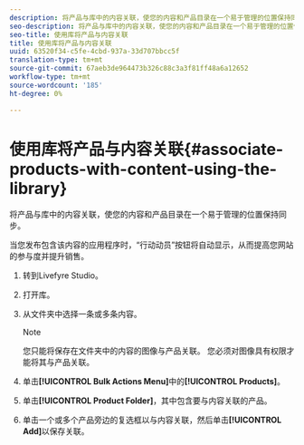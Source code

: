 ```yaml
---
description: 将产品与库中的内容关联，使您的内容和产品目录在一个易于管理的位置保持同步。
seo-description: 将产品与库中的内容关联，使您的内容和产品目录在一个易于管理的位置保持同步。
seo-title: 使用库将产品与内容关联
title: 使用库将产品与内容关联
uuid: 63520f34-c5fe-4cbd-937a-33d707bbcc5f
translation-type: tm+mt
source-git-commit: 67aeb3de964473b326c88c3a3f81ff48a6a12652
workflow-type: tm+mt
source-wordcount: '185'
ht-degree: 0%

---
```



# 使用库将产品与内容关联{#associate-products-with-content-using-the-library}

将产品与库中的内容关联，使您的内容和产品目录在一个易于管理的位置保持同步。

当您发布包含该内容的应用程序时，“行动动员”按钮将自动显示，从而提高您网站的参与度并提升销售。

1. 转到Livefyre Studio。
1. 打开库。
1. 从文件夹中选择一条或多条内容。

   >[!NOTE]
   >
   >您只能将保存在文件夹中的内容的图像与产品关联。 您必须对图像具有权限才能将其与产品关联。

1. 单击&#x200B;**[!UICONTROL Bulk Actions Menu]**&#x200B;中的&#x200B;**[!UICONTROL Products]**。
1. 单击&#x200B;**[!UICONTROL Product Folder]**，其中包含要与内容关联的产品。
1. 单击一个或多个产品旁边的复选框以与内容关联，然后单击&#x200B;**[!UICONTROL Add]**&#x200B;以保存关联。
